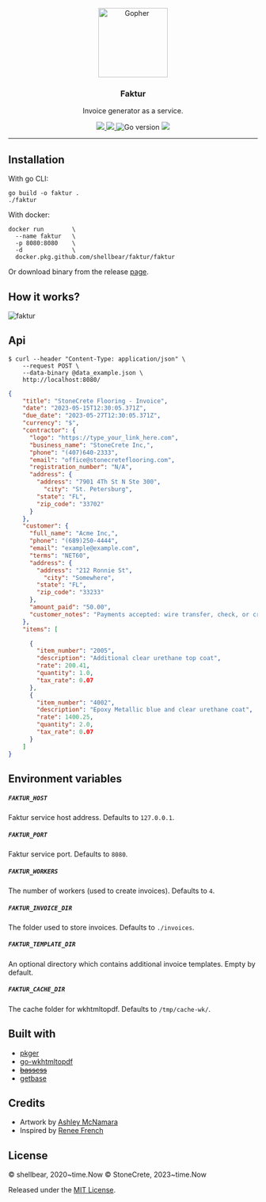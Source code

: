 <p align="center">
  <img alt="Gopher" src=".github/images/gopher.png" height="140" />
  <h3 align="center">Faktur</h3>
  <p align="center">Invoice generator as a service.</p>
</p>

<p align="center">
  <a href="https://goreportcard.com/report/github.com/shellbear/faktur" alt="Go Report Card">
    <img src="https://goreportcard.com/badge/github.com/shellbear/faktur" />
  </a>
  <a href="https://github.com/shellbear/faktur/actions?query=workflow%3Alint" alt="Pipeline status">
    <img src="https://github.com/shellbear/faktur/workflows/lint/badge.svg" />
  </a>
  <img src="https://img.shields.io/github/go-mod/go-version/shellbear/faktur" alt="Go version" />
  <a href="https://opensource.org/licenses/MIT" alt="Go version">
    <img src="https://img.shields.io/badge/license-MIT-brightgreen.svg" />
  </a>
</p>

---

## Installation

With go CLI:
```shell script
go build -o faktur .
./faktur
```

With docker:
```shell script
docker run        \
  --name faktur   \
  -p 8080:8080    \
  -d              \
  docker.pkg.github.com/shellbear/faktur/faktur
```

Or download binary from the release [page](https://github.com/shellbear/faktur/releases).

## How it works?

![faktur](.github/images/faktur.png)

## Api

```
$ curl --header "Content-Type: application/json" \
    --request POST \
    --data-binary @data_example.json \
    http://localhost:8080/
```
```json
{
    "title": "StoneCrete Flooring - Invoice",
    "date": "2023-05-15T12:30:05.371Z",
    "due_date": "2023-05-27T12:30:05.371Z",
    "currency": "$",
    "contractor": {
      "logo": "https://type_your_link_here.com",
      "business_name": "StoneCrete Inc,",
      "phone": "(407)640-2333",
      "email": "office@stonecreteflooring.com",
      "registration_number": "N/A",
      "address": {
        "address": "7901 4Th St N Ste 300", 
	      "city": "St. Petersburg",
        "state": "FL",
        "zip_code": "33702"
      }
    },
    "customer": {
      "full_name": "Acme Inc,",
      "phone": "(689)250-4444",
      "email": "example@example.com",
      "terms": "NET60",
      "address": {
        "address": "212 Ronnie St", 
	      "city": "Somewhere",
        "state": "FL",
        "zip_code": "33233"
      },
      "amount_paid": "50.00",
      "customer_notes": "Payments accepted: wire transfer, check, or credit card."
    },
    "items": [

      {
        "item_number": "2005",
        "description": "Additional clear urethane top coat",
        "rate": 200.41,
        "quantity": 1.0,
        "tax_rate": 0.07
      },
      {
        "item_number": "4002",
        "description": "Epoxy Metallic blue and clear urethane coat",
        "rate": 1400.25,
        "quantity": 2.0,
        "tax_rate": 0.07
      }
    ]
}
```

## Environment variables

##### `FAKTUR_HOST`

Faktur service host address. Defaults to `127.0.0.1`.

##### `FAKTUR_PORT`

Faktur service port. Defaults to `8080`.

##### `FAKTUR_WORKERS`

The number of workers (used to create invoices). Defaults to `4`.

##### `FAKTUR_INVOICE_DIR`

The folder used to store invoices. Defaults to `./invoices`.

##### `FAKTUR_TEMPLATE_DIR`

An optional directory which contains additional invoice templates. Empty by default.

##### `FAKTUR_CACHE_DIR`

The cache folder for wkhtmltopdf. Defaults to `/tmp/cache-wk/`.

## Built with

- [pkger](https://github.com/markbates/pkger)
- [go-wkhtmltopdf](https://github.com/SebastiaanKlippert/go-wkhtmltopdf)
- <del>[basscss](https://github.com/basscss/basscss)</del>
- [getbase](https://getbase.org/)

## Credits

- Artwork by [Ashley McNamara](https://twitter.com/ashleymcnamara)
- Inspired by [Renee French](http://reneefrench.blogspot.co.uk/)

## License

© shellbear, 2020~time.Now
© StoneCrete, 2023~time.Now

Released under the [MIT License](LICENSE).